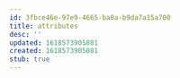 ```yaml
---
id: 3fbce46e-97e9-4665-ba0a-b9da7a15a700
title: attributes
desc: ''
updated: 1618573905081
created: 1618573905081
stub: true
---
```



